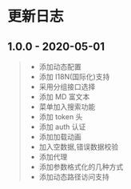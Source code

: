# 更新日志

## 1.0.0 - 2020-05-01

> - 添加动态配置
> - 添加 I18N(国际化)支持
> - 采用分组接口选择
> - 添加 MD 富文本
> - 菜单加入搜索功能
> - 添加 token 头
> - 添加 auth 认证
> - 添加加载动画
> - 加入空数据,错误数据校验
> - 添加代理
> - 添加参数格式化的几种方式
> - 添加动态路径访问支持
